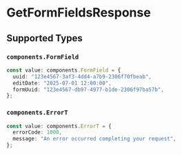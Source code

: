 # GetFormFieldsResponse


## Supported Types

### `components.FormField`

```typescript
const value: components.FormField = {
  uuid: "123e4567-3af3-4dd4-a7b9-2306f70fbeab",
  editDate: "2025-07-01 12:00:00",
  formUuid: "123e4567-db97-4977-b1de-2306f97ba57b",
};
```

### `components.ErrorT`

```typescript
const value: components.ErrorT = {
  errorCode: 1000,
  message: "An error occurred completing your request",
};
```

